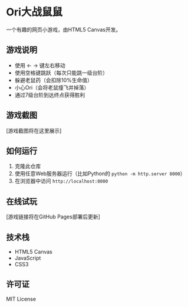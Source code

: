 # Ori大战鼠鼠

一个有趣的网页小游戏，由HTML5 Canvas开发。

## 游戏说明

- 使用 ← → 键左右移动
- 使用空格键跳跃（每次只能跳一级台阶）
- 躲避老鼠药（会扣除10%生命值）
- 小心Ori（会将老鼠撞飞并掉落）
- 通过7级台阶到达终点获得胜利

## 游戏截图

[游戏截图将在这里展示]

## 如何运行

1. 克隆此仓库
2. 使用任意Web服务器运行（比如Python的 `python -m http.server 8000`）
3. 在浏览器中访问 `http://localhost:8000`

## 在线试玩

[游戏链接将在GitHub Pages部署后更新]

## 技术栈

- HTML5 Canvas
- JavaScript
- CSS3

## 许可证

MIT License 